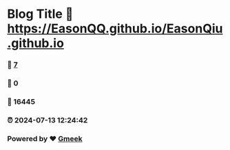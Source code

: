 # Blog Title :link: https://EasonQQ.github.io/EasonQiu.github.io 
### :page_facing_up: [7](https://EasonQQ.github.io/EasonQiu.github.io/tag.html) 
### :speech_balloon: 0 
### :hibiscus: 16445 
### :alarm_clock: 2024-07-13 12:24:42 
### Powered by :heart: [Gmeek](https://github.com/Meekdai/Gmeek)
